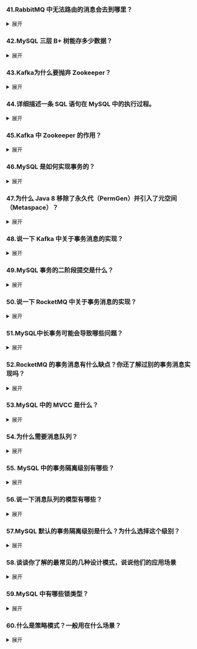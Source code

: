 ### 41.RabbitMQ 中无法路由的消息会去到哪里？
<details>

<summary>展开</summary>

* 默认行为是将消息直接丢弃
* 可以指定主交换机的备用交换机，然后消息会转发到备用交换机
* 可以配置将消息返回给生产者，生产者需要监听basic.return 事件

</details>



### 42.MySQL 三层 B+ 树能存多少数据？

<details>

<summary>展开</summary>

* 计算方法为：根节点存储行数\*第二层节点存储行数\*叶子节点存储行数
* 根节点和第二层节点存储行数：假设一页16KB，一个keyj加上指针占十几B，大概1000行
* 叶子节点要看是二级索引还是主键索引，主键索引大概16行，大概2000w数据，二级索引大概能存16亿数据

</details>

### 43.Kafka为什么要抛弃 Zookeeper？

<details>

<summary>展开</summary>

todo：在 Kafka 旧架构，Zookeeper负责存储集群元数据，控制选举，配置管理和集群成员管理。

</details>

###  44.详细描述一条 SQL 语句在 MySQL 中的执行过程。

<details>

<summary>展开</summary>

* 连接器，客户端和服务端建立连接，客户端向服务端发送请求
* 查询缓存，8.0已移除
* 分析器，进行词法和语法的分析
* 优化器，决定使用哪个索引，调整sql执行顺序
* 执行器，据优化器的计划，调用存储引擎接口执行查询。

</details>

### 45.Kafka 中 Zookeeper 的作用？

<details>

<summary>展开</summary>
 
 todo

* 一个分布式协调服务，负责管理 Kafka 集群的元数据和协调分布式操作。
* 存储和管理元数据（主题、Broker、消费者组）。
* 协调控制器选举（确保单一控制器）。
* 管理集群成员（跟踪 Broker 状态）。
* 维护分区和副本状态（支持 Leader 选举和分配）。
* 存储动态配置（主题和 Broker 参数）。

</details>

### 46.MySQL 是如何实现事务的？

<details>

<summary>展开</summary>

* 通过锁，日志和MVCC实现的
* undo log保证了事务的原子性
* redo log保证了事务的持久性
* 锁和MVCC实现了四种隔离级别，保证了事务的一致性和隔离性

</details>

### 47.为什么 Java 8 移除了永久代（PermGen）并引入了元空间（Metaspace）？

<details>

<summary>展开</summary>

Java 8 移除永久代（PermGen）并引入元空间（Metaspace），是为了解决永久代内存大小难以配置、容易造成 OutOfMemoryError: PermGen 的问题，并将类元信息存储从堆内存转移到本地内存（Native Memory）中，以提高可扩展性和稳定性，更符合jvm的规范。

</details>

### 48.说一下 Kafka 中关于事务消息的实现？
<details>

<summary>展开</summary>

todo

</details>

### 49.MySQL 事务的二阶段提交是什么？
<details>

<summary>展开</summary>

MySQL 的事务二阶段提交是协调 InnoDB 的 redo log 与 binlog 的一致性机制，因为redo log 与 binlog 的内容差异很大，无法交叉补全，通过 prepare & commit 两步，
能够在任意的崩溃时机，去回滚或者提交redo log的prepare状态，确保事务的原子性和崩溃恢复安全，是 MySQL 内核实现事务可靠性的核心手段之一。

</details>

### 50.说一下 RocketMQ 中关于事务消息的实现？

<details>

<summary>展开</summary>

todo


</details>

### 51.MySQL中长事务可能会导致哪些问题？

<details>

<summary>展开</summary>

* 长事务的事务id一般是比较老的，会导致uodo log不被清理，占用磁盘空间，回滚时间过长。并且当长事务查询其他事务修改的行，该行可能被多次修改，需要遍历很长的回滚段，MVCC 性能下降
* 行锁持有时间过长，导致并发度下降，死锁风险

</details>


### 52.RocketMQ 的事务消息有什么缺点？你还了解过别的事务消息实现吗？

<details>

<summary>展开</summary>

todo


</details>

### 53.MySQL 中的 MVCC 是什么？

<details>

<summary>展开</summary>

多版本并发控制，通过uodo log获取版本链，通过read view（读视图），记录当前事务的事务id等信息，查询的时候根据read view和行记录里的隐藏字段去版本链中对应的版本，实现了无锁的视图一致，解决了对等值查询的并发读。

</details>

### 54.为什么需要消息队列？
<details>

<summary>展开</summary>

* 为分布式环境中各服务的通信提供了中间件
* 可以持久化消息，提供了可靠性保证
* 可以异步的消费消息，提供响应速度
* 削峰填谷，缓冲突发流量
* 系统解耦，消费者单独处理消息，不影响主业务

</details>

### 55.	MySQL 中的事务隔离级别有哪些？

<details>

<summary>展开</summary>

* 读未提交
* 读已提交
* 可重复读
* 可串行化

</details>

### 56.说一下消息队列的模型有哪些？

<details>

<summary>展开</summary>

* 队列模型，点对点的消息传递，只有单一消费者，适用于异步队列处理，任务调度
* 发布订阅模型，多消费者，动态订阅，适用于事件广播，比如rabbit mq中的Fanout Exchange 
* 路由模型，消费者根据不同的key订阅同一个topic的不同消息，比如rabbit mq中的Topic Exchange 
* 请求-回复模型，类似远程调用，有消息回复

</details>


### 57.MySQL 默认的事务隔离级别是什么？为什么选择这个级别？

<details>

<summary>展开</summary>

* 可重复读
* 这个级别解决了幻读，不可重复度，脏读的问题，就是说这个级别不会读到其他事务未提交数据，并且通过MVCC保证了单行读的一致性，通过next-key lock保证了范围读的一致性

</details>

### 58.谈谈你了解的最常见的几种设计模式，说说他们的应用场景

<details>

<summary>展开</summary>

* 单例模式，用于需要全局共享对象或者资源的场景，比如说某些中间件的客户端对象，线程池，数据库连接处等对象的创建。
* 工厂模式，提供一个创建对象的接口，由子类决定实例化哪一个类，当业务中需要根据不同条件生成不同实例时，但这些实例都有同样接口的时候。Spring的BeanFactory 
* 观察者模式，相当于回调，钩子函数，当一个对象状态发生变化时，所有依赖于它的对象都会收到通知并自动更新。比如需要异步的接收任务处理结果。
* 装饰器模式，可以在不修改原有对象的基础上，增强原对象，动态地为其添加新功能。一般是将装饰器作为新类型的一个属性。
* 策略模式，定义一系列算法，把它们封装起来，并使它们可以互换。策略模式让算法独立于使用它的客户端而变化。比如说不同的支付方式，优惠策略
* 代理模式，通过代理对象控制对原始对象的访问。比如Spring AOP 。

</details>

### 59.MySQL 中有哪些锁类型？
<details>

<summary>展开</summary>

* 行锁
* 表锁
* 间隙锁
* 意向锁
* 元数据锁

</details>

### 60.什么是策略模式？一般用在什么场景？

<details>

<summary>展开</summary>

* 策略模式是一种行为模式，它定义了一系列算法，并将它们封装在独立的类中，通过上下文类管理并且给客户端调用。
* 策略模式的组成是策略接口，具体策略和上下文。
* 策略模式适用于需要解耦相似的算法，需要客户端动态调用算法的场景。

</details>